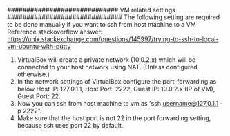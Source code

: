 ############################# VM related settings ##############################
The following setting are required to be done manually if you want to ssh from
host machine to a VM
Reference stackoverflow answer:
https://unix.stackexchange.com/questions/145997/trying-to-ssh-to-local-vm-ubuntu-with-putty

1. VirtualBox will create a private network (10.0.2.x) which will be connected 
   to your host network using NAT. (Unless configured otherwise.)
2. In the network settings of VirtualBox configure the port-forwarding as below
   Host IP: 127.0.1.1, Host Port: 2222, Guest IP: 10.0.2.x (IP of VM),
   Guest Port: 22.
3. Now you can ssh from host machine to vm as 'ssh username@127.0.1.1 -p 2222".
4. Make sure that the host port is not 22 in the port forwarding setting, because
   ssh uses port 22 by default.
